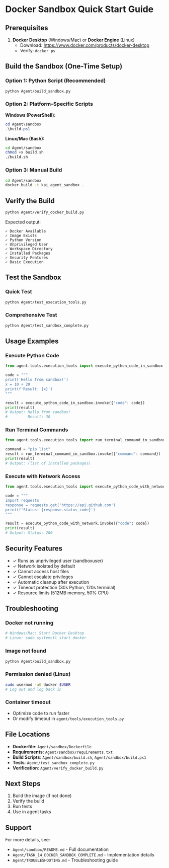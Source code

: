 # Docker Sandbox Quick Start Guide

## Prerequisites

1. **Docker Desktop** (Windows/Mac) or **Docker Engine** (Linux)
   - Download: https://www.docker.com/products/docker-desktop
   - Verify: `docker ps`

## Build the Sandbox (One-Time Setup)

### Option 1: Python Script (Recommended)

```bash
python Agent/build_sandbox.py
```

### Option 2: Platform-Specific Scripts

**Windows (PowerShell):**
```powershell
cd Agent\sandbox
.\build.ps1
```

**Linux/Mac (Bash):**
```bash
cd Agent/sandbox
chmod +x build.sh
./build.sh
```

### Option 3: Manual Build

```bash
cd Agent/sandbox
docker build -t kai_agent_sandbox .
```

## Verify the Build

```bash
python Agent/verify_docker_build.py
```

Expected output:
```
✓ Docker Available
✓ Image Exists
✓ Python Version
✓ Unprivileged User
✓ Workspace Directory
✓ Installed Packages
✓ Security Features
✓ Basic Execution
```

## Test the Sandbox

### Quick Test

```bash
python Agent/test_execution_tools.py
```

### Comprehensive Test

```bash
python Agent/test_sandbox_complete.py
```

## Usage Examples

### Execute Python Code

```python
from agent.tools.execution_tools import execute_python_code_in_sandbox

code = """
print('Hello from sandbox!')
x = 10 + 20
print(f'Result: {x}')
"""

result = execute_python_code_in_sandbox.invoke({"code": code})
print(result)
# Output: Hello from sandbox!
#         Result: 30
```

### Run Terminal Commands

```python
from agent.tools.execution_tools import run_terminal_command_in_sandbox

command = "pip list"
result = run_terminal_command_in_sandbox.invoke({"command": command})
print(result)
# Output: (list of installed packages)
```

### Execute with Network Access

```python
from agent.tools.execution_tools import execute_python_code_with_network

code = """
import requests
response = requests.get('https://api.github.com')
print(f'Status: {response.status_code}')
"""

result = execute_python_code_with_network.invoke({"code": code})
print(result)
# Output: Status: 200
```

## Security Features

- ✓ Runs as unprivileged user (sandboxuser)
- ✓ Network isolated by default
- ✓ Cannot access host files
- ✓ Cannot escalate privileges
- ✓ Automatic cleanup after execution
- ✓ Timeout protection (30s Python, 120s terminal)
- ✓ Resource limits (512MB memory, 50% CPU)

## Troubleshooting

### Docker not running
```bash
# Windows/Mac: Start Docker Desktop
# Linux: sudo systemctl start docker
```

### Image not found
```bash
python Agent/build_sandbox.py
```

### Permission denied (Linux)
```bash
sudo usermod -aG docker $USER
# Log out and log back in
```

### Container timeout
- Optimize code to run faster
- Or modify timeout in `agent/tools/execution_tools.py`

## File Locations

- **Dockerfile**: `Agent/sandbox/Dockerfile`
- **Requirements**: `Agent/sandbox/requirements.txt`
- **Build Scripts**: `Agent/sandbox/build.sh`, `Agent/sandbox/build.ps1`
- **Tests**: `Agent/test_sandbox_complete.py`
- **Verification**: `Agent/verify_docker_build.py`

## Next Steps

1. Build the image (if not done)
2. Verify the build
3. Run tests
4. Use in agent tasks

## Support

For more details, see:
- `Agent/sandbox/README.md` - Full documentation
- `Agent/TASK_14_DOCKER_SANDBOX_COMPLETE.md` - Implementation details
- `Agent/TROUBLESHOOTING.md` - Troubleshooting guide
